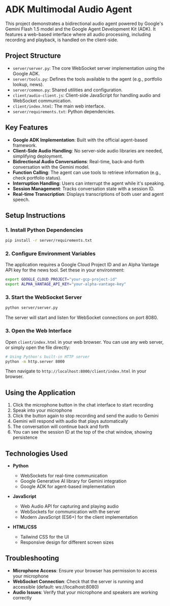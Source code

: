 # ADK Multimodal Audio Agent

This project demonstrates a bidirectional audio agent powered by Google's Gemini Flash 1.5 model and the Google Agent Development Kit (ADK). It features a web-based interface where all audio processing, including recording and playback, is handled on the client-side.

## Project Structure

- `server/server.py`: The core WebSocket server implementation using the Google ADK.
- `server/tools.py`: Defines the tools available to the agent (e.g., portfolio lookup, news).
- `server/common.py`: Shared utilities and configuration.
- `client/audio-client.js`: Client-side JavaScript for handling audio and WebSocket communication.
- `client/index.html`: The main web interface.
- `server/requirements.txt`: Python dependencies.

## Key Features

- **Google ADK Implementation**: Built with the official agent-based framework.
- **Client-Side Audio Handling**: No server-side audio libraries are needed, simplifying deployment.
- **Bidirectional Audio Conversations**: Real-time, back-and-forth conversation with the Gemini model.
- **Function Calling**: The agent can use tools to retrieve information (e.g., check portfolio status).
- **Interruption Handling**: Users can interrupt the agent while it's speaking.
- **Session Management**: Tracks conversation state with a session ID.
- **Real-time Transcription**: Displays transcriptions of both user and agent speech.

## Setup Instructions

### 1. Install Python Dependencies

```bash
pip install -r server/requirements.txt
```

### 2. Configure Environment Variables

The application requires a Google Cloud Project ID and an Alpha Vantage API key for the news tool. Set these in your environment:

```bash
export GOOGLE_CLOUD_PROJECT="your-gcp-project-id"
export ALPHA_VANTAGE_API_KEY="your-alpha-vantage-key"
```

### 3. Start the WebSocket Server

```bash
python server/server.py
```

The server will start and listen for WebSocket connections on port 8080.

### 3. Open the Web Interface

Open `client/index.html` in your web browser. You can use any web server, or simply open the file directly:

```bash
# Using Python's built-in HTTP server
python -m http.server 8000
```

Then navigate to `http://localhost:8000/client/index.html` in your browser.

## Using the Application

1. Click the microphone button in the chat interface to start recording
2. Speak into your microphone
3. Click the button again to stop recording and send the audio to Gemini
4. Gemini will respond with audio that plays automatically
5. The conversation will continue back and forth
6. You can see the session ID at the top of the chat window, showing persistence

## Technologies Used

- **Python**
  - WebSockets for real-time communication
  - Google Generative AI library for Gemini integration
  - Google ADK for agent-based implementation

- **JavaScript**
  - Web Audio API for capturing and playing audio
  - WebSockets for communication with the server
  - Modern JavaScript (ES6+) for the client implementation

- **HTML/CSS**
  - Tailwind CSS for the UI
  - Responsive design for different screen sizes

## Troubleshooting

- **Microphone Access**: Ensure your browser has permission to access your microphone
- **WebSocket Connection**: Check that the server is running and accessible (default: ws://localhost:8080)
- **Audio Issues**: Verify that your microphone and speakers are working correctly